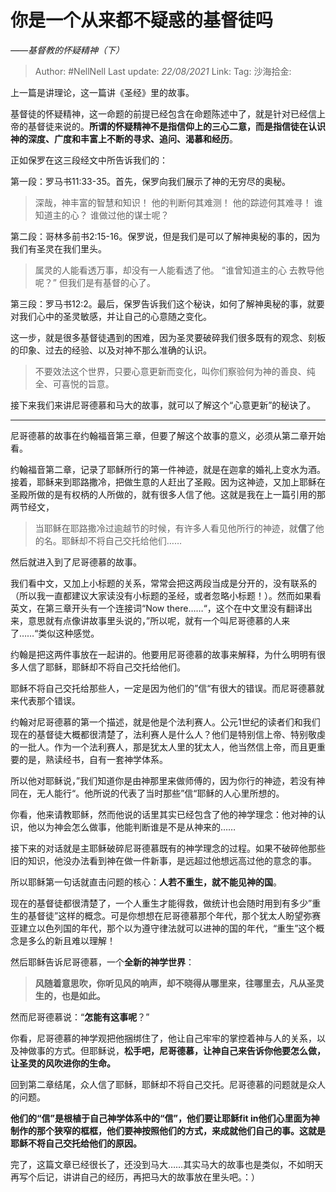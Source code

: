# 你是一个从来都不疑惑的基督徒吗

*——基督教的怀疑精神（下）*

> Author: #NellNell
> Last update: *22/08/2021*
> Link:
> Tag:
> 沙海拾金:

上一篇是讲理论，这一篇讲《圣经》里的故事。

基督徒的怀疑精神，这一命题的前提已经包含在命题陈述中了，就是针对已经信上帝的基督徒来说的。**所谓的怀疑精神不是指信仰上的三心二意，而是指信徒在认识神的深度、广度和丰富上不断的寻求、追问、渴慕和经历**。

正如保罗在这三段经文中所告诉我们的：

第一段：罗马书11:33-35。首先，保罗向我们展示了神的无穷尽的奥秘。

> 深哉，神丰富的智慧和知识！
> 他的判断何其难测！
> 他的踪迹何其难寻！
> 谁知道主的心？
> 谁做过他的谋士呢？

第二段：哥林多前书2:15-16。保罗说，但是我们是可以了解神奥秘的事的，因为我们有圣灵在我们里头。

> 属灵的人能看透万事，却没有一人能看透了他。
> “谁曾知道主的心
> 去教导他呢？”
> 但我们是有基督的心了。

第三段：罗马书12:2。最后，保罗告诉我们这个秘诀，如何了解神奥秘的事，就要对我们心中的圣灵敏感，并让自己的心意随之变化。

这一步，就是很多基督徒遇到的困难，因为圣灵要破碎我们很多既有的观念、刻板的印象、过去的经验、以及对神不那么准确的认识。

> 不要效法这个世界，只要心意更新而变化，叫你们察验何为神的善良、纯全、可喜悦的旨意。

接下来我们来讲尼哥德慕和马大的故事，就可以了解这个“心意更新”的秘诀了。

---

尼哥德慕的故事在约翰福音第三章，但要了解这个故事的意义，必须从第二章开始看。

约翰福音第二章，记录了耶稣所行的第一件神迹，就是在迦拿的婚礼上变水为酒。接着，耶稣来到耶路撒冷，把做生意的人赶出了圣殿。因为这神迹，又加上耶稣在圣殿所做的是有权柄的人所做的，就有很多人信了他。这就是我在上一篇引用的那两节经文，

> 当耶稣在耶路撒冷过逾越节的时候，有许多人看见他所行的神迹，就**信**了他的名。耶稣却不将自己交托给他们……

然后就进入到了尼哥德慕的故事。

我们看中文，又加上小标题的关系，常常会把这两段当成是分开的，没有联系的（所以我一直都建议大家读没有小标题的圣经，或者忽略小标题！）。然而如果看英文，在第三章开头有一个连接词“Now there……“，这个在中文里没有翻译出来，意思就有点像讲故事里头说的，”所以呢，就有一个叫尼哥德慕的人来了……“类似这种感觉。

约翰是把这两件事放在一起讲的。他要用尼哥德慕的故事来解释，为什么明明有很多人信了耶稣，耶稣却不将自己交托给他们。

耶稣不将自己交托给那些人，一定是因为他们的”信“有很大的错误。而尼哥德慕就来代表那个错误。

约翰对尼哥德慕的第一个描述，就是他是个法利赛人。公元1世纪的读者们和我们现在的基督徒大概都很清楚了，法利赛人是什么人？他们是特别信上帝、特别敬虔的一批人。作为一个法利赛人，那是犹太人里的犹太人，他当然信上帝，而且更重要的是，熟读经书，自有一套神学体系。

所以他对耶稣说，”我们知道你是由神那里来做师傅的，因为你行的神迹，若没有神同在，无人能行“。他所说的代表了当时那些”信“耶稣的人心里所想的。

你看，他来请教耶稣，然而他说的话里其实已经包含了他的神学理念：他对神的认识，他以为神会怎么做事，他能判断谁是不是从神来的……

接下来的对话就是主耶稣破碎尼哥德慕既有的神学理念的过程。如果不破碎他那些旧的知识，他没办法看到神在做一件新事，是远超过他想远高过他的意念的事。

所以耶稣第一句话就直击问题的核心：**人若不重生，就不能见神的国**。

现在的基督徒都很清楚了，一个人重生才能得救，做统计也会随时用到有多少”重生的基督徒”这样的概念。可是你想想在尼哥德慕那个年代，那个犹太人盼望弥赛亚建立以色列国的年代，那个以为遵守律法就可以进神的国的年代，“重生”这个概念是多么的新且难以理解！

然后耶稣告诉尼哥德慕，一个**全新的神学世界**：

> **风随着意思吹，你听见风的响声，却不晓得从哪里来，往哪里去，凡从圣灵生的，也是如此。**

然而尼哥德慕说：“**怎能有这事呢**？”

你看，尼哥德慕的神学观把他捆绑住了，他让自己牢牢的掌控着神与人的关系，以及神做事的方式。但耶稣说，**松手吧，尼哥德慕，让神自己来告诉你他要怎么做，让圣灵的风吹进你的生命。**

回到第二章结尾，众人信了耶稣，耶稣却不将自己交托。尼哥德慕的问题就是众人的问题。

**他们的“信”是根植于自己神学体系中的“信”，他们要让耶稣fit in他们心里面为神制作的那个狭窄的框框，他们要神按照他们的方式，来成就他们自己的事。这就是耶稣不将自己交托给他们的原因。**

完了，这篇文章已经很长了，还没到马大……其实马大的故事也是类似，不如明天再写个后记，讲讲自己的经历，再把马大的故事放在里头吧。：）
